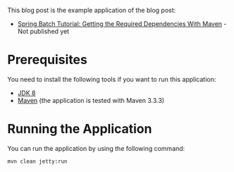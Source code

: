 This blog post is the example application of the blog post:

* [Spring Batch Tutorial: Getting the Required Dependencies With Maven]() - Not published yet

Prerequisites
=============

You need to install the following tools if you want to run this application:

* [JDK 8](http://www.oracle.com/technetwork/java/javase/downloads/jdk8-downloads-2133151.html)
* [Maven](http://maven.apache.org/) (the application is tested with Maven 3.3.3)

Running the Application
=======================

You can run the application by using the following command:

    mvn clean jetty:run